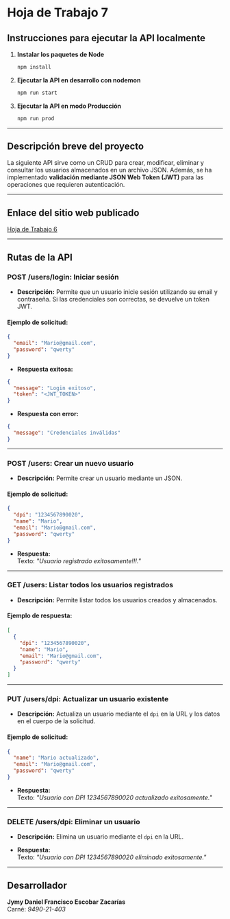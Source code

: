 
# **Hoja de Trabajo 7**

## **Instrucciones para ejecutar la API localmente**

1. **Instalar los paquetes de Node**  
   ```bash
   npm install
   ```
2. **Ejecutar la API en desarrollo con nodemon**  
   ```bash
   npm run start
   ```
3. **Ejecutar la API en modo Producción**  
   ```bash
   npm run prod
   ```

---

## **Descripción breve del proyecto**

La siguiente API sirve como un CRUD para crear, modificar, eliminar y consultar los usuarios almacenados en un archivo JSON. Además, se ha implementado **validación mediante JSON Web Token (JWT)** para las operaciones que requieren autenticación.

---

## **Enlace del sitio web publicado**

[Hoja de Trabajo 6](https://hoja-de-trabajo-6-1.onrender.com/users)

---

## **Rutas de la API**

### **POST /users/login: Iniciar sesión**

- **Descripción:** Permite que un usuario inicie sesión utilizando su email y contraseña. Si las credenciales son correctas, se devuelve un token JWT.

#### **Ejemplo de solicitud:**
```json
{
  "email": "Mario@gmail.com",
  "password": "qwerty"
}
```
- **Respuesta exitosa:**
```json
{
  "message": "Login exitoso",
  "token": "<JWT_TOKEN>"
}
```
- **Respuesta con error:**
```json
{
  "message": "Credenciales inválidas"
}
```

---

### **POST /users: Crear un nuevo usuario**

- **Descripción:** Permite crear un usuario mediante un JSON.

#### **Ejemplo de solicitud:**
```json
{
  "dpi": "1234567890020",
  "name": "Mario",
  "email": "Mario@gmail.com",
  "password": "qwerty"
}
```
- **Respuesta:**  
  Texto: _"Usuario registrado exitosamente!!!."_

---

### **GET /users: Listar todos los usuarios registrados**

- **Descripción:** Permite listar todos los usuarios creados y almacenados.

#### **Ejemplo de respuesta:**
```json
[
  {
    "dpi": "1234567890020",
    "name": "Mario",
    "email": "Mario@gmail.com",
    "password": "qwerty"
  }
]
```

---

### **PUT /users/dpi: Actualizar un usuario existente**

- **Descripción:** Actualiza un usuario mediante el `dpi` en la URL y los datos en el cuerpo de la solicitud.

#### **Ejemplo de solicitud:**
```json
{
  "name": "Mario actualizado",
  "email": "Mario@gmail.com",
  "password": "qwerty"
}
```
- **Respuesta:**  
  Texto: _"Usuario con DPI 1234567890020 actualizado exitosamente."_

---

### **DELETE /users/dpi: Eliminar un usuario**

- **Descripción:** Elimina un usuario mediante el `dpi` en la URL.

- **Respuesta:**  
  Texto: _"Usuario con DPI 1234567890020 eliminado exitosamente."_

---

## **Desarrollador**

**Jymy Daniel Francisco Escobar Zacarías**  
Carné: _9490-21-403_
